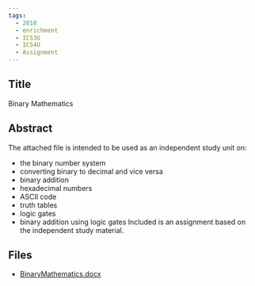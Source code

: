 ```yaml
---
tags:
  - 2018
  - enrichment
  - ICS3U
  - ICS4U
  - Assignment
---
```

    
## Title

Binary Mathematics

## Abstract

The attached file is intended to be used as an independent study unit on:
- the binary number system
- converting binary to decimal and vice versa
- binary addition
- hexadecimal numbers
- ASCII code
- truth tables
- logic gates
- binary addition using logic gates
Included is an assignment based on the independent study material.


## Files

- [BinaryMathematics.docx](https://www.russellgordon.ca/acse/cemc-cse-resources/resources/2018/Frank_Rankin/BinaryMathematics.docx)
